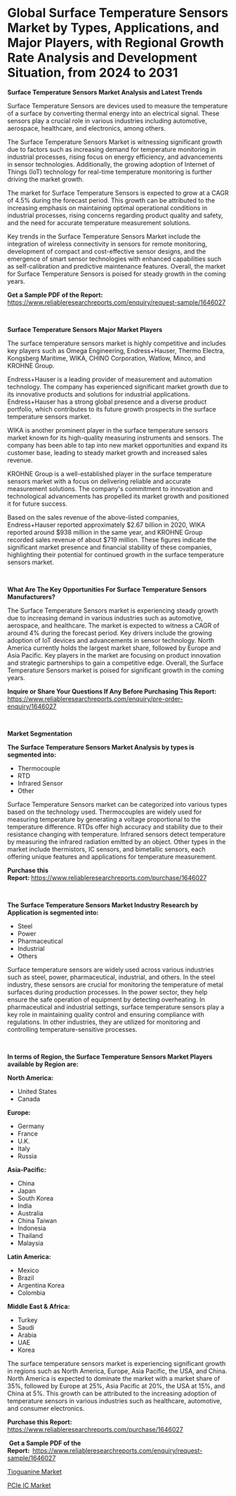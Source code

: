 <p><h1>Global Surface Temperature Sensors Market by Types, Applications, and Major Players, with Regional Growth Rate Analysis and Development Situation, from 2024 to 2031</h1></p><p><strong>Surface Temperature Sensors Market Analysis and Latest Trends</strong></p>
<p><p>Surface Temperature Sensors are devices used to measure the temperature of a surface by converting thermal energy into an electrical signal. These sensors play a crucial role in various industries including automotive, aerospace, healthcare, and electronics, among others.</p><p>The Surface Temperature Sensors Market is witnessing significant growth due to factors such as increasing demand for temperature monitoring in industrial processes, rising focus on energy efficiency, and advancements in sensor technologies. Additionally, the growing adoption of Internet of Things (IoT) technology for real-time temperature monitoring is further driving the market growth.</p><p>The market for Surface Temperature Sensors is expected to grow at a CAGR of 4.5% during the forecast period. This growth can be attributed to the increasing emphasis on maintaining optimal operational conditions in industrial processes, rising concerns regarding product quality and safety, and the need for accurate temperature measurement solutions.</p><p>Key trends in the Surface Temperature Sensors Market include the integration of wireless connectivity in sensors for remote monitoring, development of compact and cost-effective sensor designs, and the emergence of smart sensor technologies with enhanced capabilities such as self-calibration and predictive maintenance features. Overall, the market for Surface Temperature Sensors is poised for steady growth in the coming years.</p></p>
<p><strong>Get a Sample PDF of the Report:&nbsp;</strong> <a href="https://www.reliableresearchreports.com/enquiry/request-sample/1646027">https://www.reliableresearchreports.com/enquiry/request-sample/1646027</a></p>
<p>&nbsp;</p>
<p><strong>Surface Temperature Sensors Major Market Players</strong></p>
<p><p>The surface temperature sensors market is highly competitive and includes key players such as Omega Engineering, Endress+Hauser, Thermo Electra, Kongsberg Maritime, WIKA, CHINO Corporation, Watlow, Minco, and KROHNE Group.</p><p>Endress+Hauser is a leading provider of measurement and automation technology. The company has experienced significant market growth due to its innovative products and solutions for industrial applications. Endress+Hauser has a strong global presence and a diverse product portfolio, which contributes to its future growth prospects in the surface temperature sensors market.</p><p>WIKA is another prominent player in the surface temperature sensors market known for its high-quality measuring instruments and sensors. The company has been able to tap into new market opportunities and expand its customer base, leading to steady market growth and increased sales revenue.</p><p>KROHNE Group is a well-established player in the surface temperature sensors market with a focus on delivering reliable and accurate measurement solutions. The company's commitment to innovation and technological advancements has propelled its market growth and positioned it for future success.</p><p>Based on the sales revenue of the above-listed companies, Endress+Hauser reported approximately $2.67 billion in 2020, WIKA reported around $938 million in the same year, and KROHNE Group recorded sales revenue of about $719 million. These figures indicate the significant market presence and financial stability of these companies, highlighting their potential for continued growth in the surface temperature sensors market.</p></p>
<p>&nbsp;</p>
<p><strong>What Are The Key Opportunities For Surface Temperature Sensors Manufacturers?</strong></p>
<p><p>The Surface Temperature Sensors market is experiencing steady growth due to increasing demand in various industries such as automotive, aerospace, and healthcare. The market is expected to witness a CAGR of around 4% during the forecast period. Key drivers include the growing adoption of IoT devices and advancements in sensor technology. North America currently holds the largest market share, followed by Europe and Asia Pacific. Key players in the market are focusing on product innovation and strategic partnerships to gain a competitive edge. Overall, the Surface Temperature Sensors market is poised for significant growth in the coming years.</p></p>
<p><strong>Inquire or Share Your Questions If Any Before Purchasing This Report:</strong> <a href="https://www.reliableresearchreports.com/enquiry/pre-order-enquiry/1646027">https://www.reliableresearchreports.com/enquiry/pre-order-enquiry/1646027</a></p>
<p>&nbsp;</p>
<p><strong>Market Segmentation</strong></p>
<p><strong>The Surface Temperature Sensors Market Analysis by types is segmented into:</strong></p>
<p><ul><li>Thermocouple</li><li>RTD</li><li>Infrared Sensor</li><li>Other</li></ul></p>
<p><p>Surface Temperature Sensors market can be categorized into various types based on the technology used. Thermocouples are widely used for measuring temperature by generating a voltage proportional to the temperature difference. RTDs offer high accuracy and stability due to their resistance changing with temperature. Infrared sensors detect temperature by measuring the infrared radiation emitted by an object. Other types in the market include thermistors, IC sensors, and bimetallic sensors, each offering unique features and applications for temperature measurement.</p></p>
<p><strong>Purchase this Report:&nbsp;</strong><a href="https://www.reliableresearchreports.com/purchase/1646027">https://www.reliableresearchreports.com/purchase/1646027</a></p>
<p>&nbsp;</p>
<p><strong>The Surface Temperature Sensors Market Industry Research by Application is segmented into:</strong></p>
<p><ul><li>Steel</li><li>Power</li><li>Pharmaceutical</li><li>Industrial</li><li>Others</li></ul></p>
<p><p>Surface temperature sensors are widely used across various industries such as steel, power, pharmaceutical, industrial, and others. In the steel industry, these sensors are crucial for monitoring the temperature of metal surfaces during production processes. In the power sector, they help ensure the safe operation of equipment by detecting overheating. In pharmaceutical and industrial settings, surface temperature sensors play a key role in maintaining quality control and ensuring compliance with regulations. In other industries, they are utilized for monitoring and controlling temperature-sensitive processes.</p></p>
<p>&nbsp;</p>
<p><strong>In terms of Region, the Surface Temperature Sensors Market Players available by Region are:</strong></p>
<p>
    <p> <strong> North America: </strong>
        <ul>
            <li>United States</li>
            <li>Canada</li>
        </ul>
        </p> 
    <p> <strong> Europe: </strong>
        <ul>
            <li>Germany</li>
            <li>France</li>
            <li>U.K.</li>
            <li>Italy</li>
            <li>Russia</li>
        </ul>
        </p> 
    <p> <strong> Asia-Pacific: </strong>
        <ul>
            <li>China</li>
            <li>Japan</li>
            <li>South Korea</li>
            <li>India</li>
            <li>Australia</li>
            <li>China Taiwan</li>
            <li>Indonesia</li>
            <li>Thailand</li>
            <li>Malaysia</li>
        </ul>
        </p> 
    <p> <strong> Latin America: </strong>
        <ul>
            <li>Mexico</li>
            <li>Brazil</li>
            <li>Argentina Korea</li>
            <li>Colombia</li>
        </ul>
        </p> 
    <p> <strong> Middle East & Africa: </strong>
        <ul>
            <li>Turkey</li>
            <li>Saudi</li>
            <li>Arabia</li>
            <li>UAE</li>
            <li>Korea</li>
        </ul>
    </p>
    </p>
<p><p>The surface temperature sensors market is experiencing significant growth in regions such as North America, Europe, Asia Pacific, the USA, and China. North America is expected to dominate the market with a market share of 35%, followed by Europe at 25%, Asia Pacific at 20%, the USA at 15%, and China at 5%. This growth can be attributed to the increasing adoption of temperature sensors in various industries such as healthcare, automotive, and consumer electronics.</p></p>
<p><strong>Purchase this Report: </strong><a href="https://www.reliableresearchreports.com/purchase/1646027">https://www.reliableresearchreports.com/purchase/1646027</a></p>
<p>&nbsp;<strong>Get a Sample PDF of the Report:&nbsp;&nbsp;</strong><a href="https://www.reliableresearchreports.com/enquiry/request-sample/1646027">https://www.reliableresearchreports.com/enquiry/request-sample/1646027</a></p>
<p><strong></strong></p>
<p><p><a href="https://artistic-helicopter-ca9.notion.site/Tioguanine-Market-Size-Market-Trends-and-Growth-Outlook-forecasted-for-period-from-2024-to-2031-3c3507919aa74f209c3a413cfefbd410">Tioguanine Market</a></p><p><a href="https://github.com/ChiragRp1/Market-Research-Report-List-4/blob/main/pcie-ic-market.md">PCIe IC Market</a></p></p>